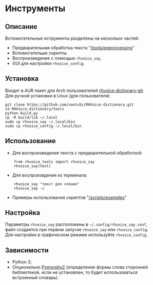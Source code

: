 # Инструменты

## Описание

Вспомогательные иструменты разделены на несколько частей:

* Предварительная обработка текста "[/tools/preprocessing](https://github.com/vantu5z/RHVoice-dictionary/tree/master/tools/preprocessing)"
* Вспомогательые скрипты.
* Воспроизведение с помощью `rhvoice_say`.
* GUI для настройки `rhvoice_config`.

## Установка

Входит в AUR пакет для Arch пользователей [rhvoice-dictionary-git](https://aur.archlinux.org/packages/rhvoice-dictionary-git/).<br>
Для ручной установки в Linux (для пользователя):
```
git clone https://github.com/vantu5z/RHVoice-dictionary.git
cd RHVoice-dictionary/tools
python build.py
cp -R build/lib ~/.local
sudo cp rhvoice_say ~/.local/bin
sudo cp rhvoice_config ~/.local/bin
```

## Использование

* Для воспроизведения текста с предварительной обработкой:
```
    from rhvoice_tools import rhvoice_say
    rhvoice_say(text)
```
* Для воспроизвдения из терминала:
```
    rhvoice_say "текст для чтения"
    rhvoice_say -c
```
* Примеры использования скриптов "[/scripts/examples](https://github.com/vantu5z/RHVoice-dictionary/tree/master/tools/scripts/examples)"

## Настройка

Параметры `rhvoice_say` расположены в `~/.config/rhvoice_say.conf`, файл создается при первом запуске `rhvoice_say` или `rhvoice_config`.<br>
Для настройки в графическом режиме используйте `rhvoice_config`.

## Зависимости
* Python 3;
* Опционально [Pymorphy2](https://github.com/kmike/pymorphy2) (определение формы слова сторонней библиотекой, если не установлен, то будет использоваться встроенный словарь).
